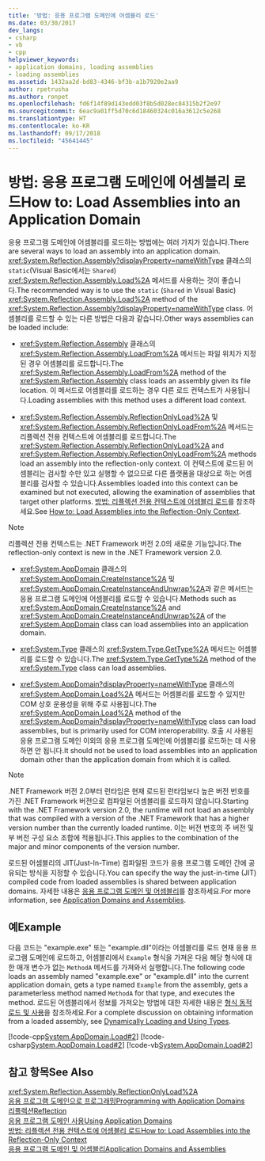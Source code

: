 ```yaml
---
title: '방법: 응용 프로그램 도메인에 어셈블리 로드'
ms.date: 03/30/2017
dev_langs:
- csharp
- vb
- cpp
helpviewer_keywords:
- application domains, loading assemblies
- loading assemblies
ms.assetid: 1432aa2d-bd83-4346-bf3b-a1b7920e2aa9
author: rpetrusha
ms.author: ronpet
ms.openlocfilehash: fd6f14f89d143edd03f8b5d028ec84315b2f2e97
ms.sourcegitcommit: 6eac9a01ff5d70c6d18460324c016a3612c5e268
ms.translationtype: HT
ms.contentlocale: ko-KR
ms.lasthandoff: 09/17/2018
ms.locfileid: "45641445"
---
```

# <a name="how-to-load-assemblies-into-an-application-domain"></a><span data-ttu-id="46101-102">방법: 응용 프로그램 도메인에 어셈블리 로드</span><span class="sxs-lookup"><span data-stu-id="46101-102">How to: Load Assemblies into an Application Domain</span></span>
<span data-ttu-id="46101-103">응용 프로그램 도메인에 어셈블리를 로드하는 방법에는 여러 가지가 있습니다.</span><span class="sxs-lookup"><span data-stu-id="46101-103">There are several ways to load an assembly into an application domain.</span></span> <span data-ttu-id="46101-104"><xref:System.Reflection.Assembly?displayProperty=nameWithType> 클래스의 `static`(Visual Basic에서는 `Shared`) <xref:System.Reflection.Assembly.Load%2A> 메서드를 사용하는 것이 좋습니다.</span><span class="sxs-lookup"><span data-stu-id="46101-104">The recommended way is to use the `static` (`Shared` in Visual Basic) <xref:System.Reflection.Assembly.Load%2A> method of the <xref:System.Reflection.Assembly?displayProperty=nameWithType> class.</span></span> <span data-ttu-id="46101-105">어셈블리를 로드할 수 있는 다른 방법은 다음과 같습니다.</span><span class="sxs-lookup"><span data-stu-id="46101-105">Other ways assemblies can be loaded include:</span></span>  
  
-   <span data-ttu-id="46101-106"><xref:System.Reflection.Assembly> 클래스의 <xref:System.Reflection.Assembly.LoadFrom%2A> 메서드는 파일 위치가 지정된 경우 어셈블리를 로드합니다.</span><span class="sxs-lookup"><span data-stu-id="46101-106">The <xref:System.Reflection.Assembly.LoadFrom%2A> method of the <xref:System.Reflection.Assembly> class loads an assembly given its file location.</span></span> <span data-ttu-id="46101-107">이 메서드로 어셈블리를 로드하는 경우 다른 로드 컨텍스트가 사용됩니다.</span><span class="sxs-lookup"><span data-stu-id="46101-107">Loading assemblies with this method uses a different load context.</span></span>  
  
-   <span data-ttu-id="46101-108"><xref:System.Reflection.Assembly.ReflectionOnlyLoad%2A> 및 <xref:System.Reflection.Assembly.ReflectionOnlyLoadFrom%2A> 메서드는 리플렉션 전용 컨텍스트에 어셈블리를 로드합니다.</span><span class="sxs-lookup"><span data-stu-id="46101-108">The <xref:System.Reflection.Assembly.ReflectionOnlyLoad%2A> and <xref:System.Reflection.Assembly.ReflectionOnlyLoadFrom%2A> methods load an assembly into the reflection-only context.</span></span> <span data-ttu-id="46101-109">이 컨텍스트에 로드된 어셈블리는 검사할 수만 있고 실행할 수 없으므로 다른 플랫폼을 대상으로 하는 어셈블리를 검사할 수 있습니다.</span><span class="sxs-lookup"><span data-stu-id="46101-109">Assemblies loaded into this context can be examined but not executed, allowing the examination of assemblies that target other platforms.</span></span> <span data-ttu-id="46101-110">[방법: 리플렉션 전용 컨텍스트에 어셈블리 로드](../../../docs/framework/reflection-and-codedom/how-to-load-assemblies-into-the-reflection-only-context.md)를 참조하세요.</span><span class="sxs-lookup"><span data-stu-id="46101-110">See [How to: Load Assemblies into the Reflection-Only Context](../../../docs/framework/reflection-and-codedom/how-to-load-assemblies-into-the-reflection-only-context.md).</span></span>  
  
> [!NOTE]
>  <span data-ttu-id="46101-111">리플렉션 전용 컨텍스트는 .NET Framework 버전 2.0의 새로운 기능입니다.</span><span class="sxs-lookup"><span data-stu-id="46101-111">The reflection-only context is new in the .NET Framework version 2.0.</span></span>  
  
-   <span data-ttu-id="46101-112"><xref:System.AppDomain> 클래스의 <xref:System.AppDomain.CreateInstance%2A> 및 <xref:System.AppDomain.CreateInstanceAndUnwrap%2A>과 같은 메서드는 응용 프로그램 도메인에 어셈블리를 로드할 수 있습니다.</span><span class="sxs-lookup"><span data-stu-id="46101-112">Methods such as <xref:System.AppDomain.CreateInstance%2A> and <xref:System.AppDomain.CreateInstanceAndUnwrap%2A> of the <xref:System.AppDomain> class can load assemblies into an application domain.</span></span>  
  
-   <span data-ttu-id="46101-113"><xref:System.Type> 클래스의 <xref:System.Type.GetType%2A> 메서드는 어셈블리를 로드할 수 있습니다.</span><span class="sxs-lookup"><span data-stu-id="46101-113">The <xref:System.Type.GetType%2A> method of the <xref:System.Type> class can load assemblies.</span></span>  
  
-   <span data-ttu-id="46101-114"><xref:System.AppDomain?displayProperty=nameWithType> 클래스의 <xref:System.AppDomain.Load%2A> 메서드는 어셈블리를 로드할 수 있지만 COM 상호 운용성을 위해 주로 사용됩니다.</span><span class="sxs-lookup"><span data-stu-id="46101-114">The <xref:System.AppDomain.Load%2A> method of the <xref:System.AppDomain?displayProperty=nameWithType> class can load assemblies, but is primarily used for COM interoperability.</span></span> <span data-ttu-id="46101-115">호출 시 사용된 응용 프로그램 도메인 이외의 응용 프로그램 도메인에 어셈블리를 로드하는 데 사용하면 안 됩니다.</span><span class="sxs-lookup"><span data-stu-id="46101-115">It should not be used to load assemblies into an application domain other than the application domain from which it is called.</span></span>  
  
> [!NOTE]
>  <span data-ttu-id="46101-116">.NET Framework 버전 2.0부터 런타임은 현재 로드된 런타임보다 높은 버전 번호를 가진 .NET Framework 버전으로 컴파일된 어셈블리를 로드하지 않습니다.</span><span class="sxs-lookup"><span data-stu-id="46101-116">Starting with the .NET Framework version 2.0, the runtime will not load an assembly that was compiled with a version of the .NET Framework that has a higher version number than the currently loaded runtime.</span></span> <span data-ttu-id="46101-117">이는 버전 번호의 주 버전 및 부 버전 구성 요소 조합에 적용됩니다.</span><span class="sxs-lookup"><span data-stu-id="46101-117">This applies to the combination of the major and minor components of the version number.</span></span>  
  
 <span data-ttu-id="46101-118">로드된 어셈블리의 JIT(Just-In-Time) 컴파일된 코드가 응용 프로그램 도메인 간에 공유되는 방식을 지정할 수 있습니다.</span><span class="sxs-lookup"><span data-stu-id="46101-118">You can specify the way the just-in-time (JIT) compiled code from loaded assemblies is shared between application domains.</span></span> <span data-ttu-id="46101-119">자세한 내용은 [응용 프로그램 도메인 및 어셈블리](https://msdn.microsoft.com/library/433b04ae-4ba8-4849-9dbd-79194f240346)를 참조하세요.</span><span class="sxs-lookup"><span data-stu-id="46101-119">For more information, see [Application Domains and Assemblies](https://msdn.microsoft.com/library/433b04ae-4ba8-4849-9dbd-79194f240346).</span></span>  
  
## <a name="example"></a><span data-ttu-id="46101-120">예</span><span class="sxs-lookup"><span data-stu-id="46101-120">Example</span></span>  
 <span data-ttu-id="46101-121">다음 코드는 "example.exe" 또는 "example.dll"이라는 어셈블리를 로드 현재 응용 프로그램 도메인에 로드하고, 어셈블리에서 `Example` 형식을 가져온 다음 해당 형식에 대한 매개 변수가 없는 `MethodA` 메서드를 가져와서 실행합니다.</span><span class="sxs-lookup"><span data-stu-id="46101-121">The following code loads an assembly named "example.exe" or "example.dll" into the current application domain, gets a type named `Example` from the assembly, gets a parameterless method named `MethodA` for that type, and executes the method.</span></span> <span data-ttu-id="46101-122">로드된 어셈블리에서 정보를 가져오는 방법에 대한 자세한 내용은 [형식 동적 로드 및 사용](../../../docs/framework/reflection-and-codedom/dynamically-loading-and-using-types.md)을 참조하세요.</span><span class="sxs-lookup"><span data-stu-id="46101-122">For a complete discussion on obtaining information from a loaded assembly, see [Dynamically Loading and Using Types](../../../docs/framework/reflection-and-codedom/dynamically-loading-and-using-types.md).</span></span>  
  
 [!code-cpp[System.AppDomain.Load#2](../../../samples/snippets/cpp/VS_Snippets_CLR_System/system.appdomain.load/cpp/source2.cpp#2)]
 [!code-csharp[System.AppDomain.Load#2](../../../samples/snippets/csharp/VS_Snippets_CLR_System/system.appdomain.load/cs/source2.cs#2)]
 [!code-vb[System.AppDomain.Load#2](../../../samples/snippets/visualbasic/VS_Snippets_CLR_System/system.appdomain.load/vb/source2.vb#2)]  
  
## <a name="see-also"></a><span data-ttu-id="46101-123">참고 항목</span><span class="sxs-lookup"><span data-stu-id="46101-123">See Also</span></span>  
 <xref:System.Reflection.Assembly.ReflectionOnlyLoad%2A>  
 [<span data-ttu-id="46101-124">응용 프로그램 도메인으로 프로그래밍</span><span class="sxs-lookup"><span data-stu-id="46101-124">Programming with Application Domains</span></span>](application-domains.md#programming-with-application-domains)  
 [<span data-ttu-id="46101-125">리플렉션</span><span class="sxs-lookup"><span data-stu-id="46101-125">Reflection</span></span>](../../../docs/framework/reflection-and-codedom/reflection.md)  
 [<span data-ttu-id="46101-126">응용 프로그램 도메인 사용</span><span class="sxs-lookup"><span data-stu-id="46101-126">Using Application Domains</span></span>](../../../docs/framework/app-domains/use.md)  
 [<span data-ttu-id="46101-127">방법: 리플렉션 전용 컨텍스트에 어셈블리 로드</span><span class="sxs-lookup"><span data-stu-id="46101-127">How to: Load Assemblies into the Reflection-Only Context</span></span>](../../../docs/framework/reflection-and-codedom/how-to-load-assemblies-into-the-reflection-only-context.md)  
 [<span data-ttu-id="46101-128">응용 프로그램 도메인 및 어셈블리</span><span class="sxs-lookup"><span data-stu-id="46101-128">Application Domains and Assemblies</span></span>](https://msdn.microsoft.com/library/433b04ae-4ba8-4849-9dbd-79194f240346)
